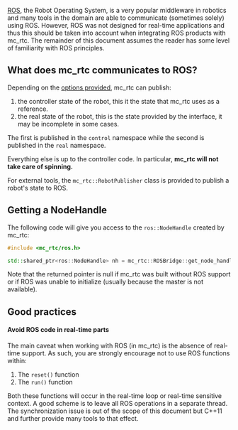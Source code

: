 [ROS](https://en.wikipedia.org/wiki/Robot_Operating_System), the Robot
Operating System, is a very popular middleware in robotics and many tools in
the domain are able to communicate (sometimes solely) using ROS. However, ROS
was not designed for real-time applications and thus this should be taken into
account when integrating ROS products with mc\_rtc. The remainder of this
document assumes the reader has some level of familiarity with ROS principles.

## What does mc\_rtc communicates to ROS?

Depending on the [options provided]({{site.baseurl}}/tutorials/introduction/configuration.html), mc\_rtc can publish:
1. the controller state of the robot, this it the state that mc\_rtc uses as a reference.
2. the real state of the robot, this is the state provided by the interface, it may be incomplete in some cases.

The first is published in the `control` namespace while the second is published in the `real` namespace.

Everything else is up to the controller code. In particular, <strong>mc\_rtc will not take care of spinning.</strong>

For external tools, the `mc_rtc::RobotPublisher` class is provided to publish a robot's state to ROS.

## Getting a NodeHandle

The following code will give you access to the `ros::NodeHandle` created by mc\_rtc:
```cpp
#include <mc_rtc/ros.h>

std::shared_ptr<ros::NodeHandle> nh = mc_rtc::ROSBridge::get_node_handle();
```

Note that the returned pointer is null if mc\_rtc was built without ROS support
or if ROS was unable to initialize (usually because the master is not
available).

## Good practices

#### Avoid ROS code in real-time parts

The main caveat when working with ROS (in mc\_rtc) is the absence of real-time
support. As such, you are strongly encourage not to use ROS functions within:
1. The `reset()` function
2. The `run()` function

Both these functions will occur in the real-time loop or real-time sensitive
context. A good scheme is to leave all ROS operations in a separate thread. The
synchronization issue is out of the scope of this document but C++11 and
further provide many tools to that effect.
